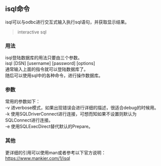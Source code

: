 ## isql命令
isql可以与odbc进行交互式输入执行sql语句，并获取显示结果。     
> interactive sql  
  
### 用法
isql登陆数据库的用法只要由三个参数。  
isql [DSN] [username] [password] [options]       
通常输入上面的指令就可以登陆数据库了。   
随后可以使用sql中的各种命令，进行操作数据库。   
### 参数
常用的参数如下：   
-v 进verbose模式，如果出现错误会进行详细的描述，很适合debug的时候用。   
-k 使用SQLDriverConnect进行连接，可想而知如果不设置则默认为SQLConnect进行连接。   
-e 使用SQLExecDirect替代默认的Prepare。  
### 其他
更详细的引用可以使用man或者参考以下官方说明：   
https://www.mankier.com/1/isql